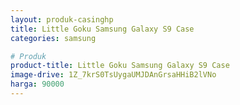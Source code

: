 ```yaml
---
layout: produk-casinghp
title: Little Goku Samsung Galaxy S9 Case
categories: samsung

# Produk
product-title: Little Goku Samsung Galaxy S9 Case
image-drive: 1Z_7krS0TsUygaUMJDAnGrsaHHiB2lVNo
harga: 90000
---
```

